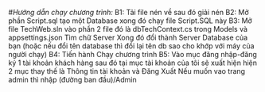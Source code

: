 #*Hướng dẫn chạy chương trình:*
  B1: Tải file nén về sau đó giải nén 
  B2: Mở phần Script.sql tạo một Database xong đó chạy file Script.SQL này
  B3: Mở file TechWeb.sln vào phần 2 file đó là dbTechContext.cs trong Models và appsettings.json Tìm chữ Server Xong đó đổi thành Server Database của bạn 
  (hoặc nếu đổi tên database thì đổi lại tên db sao cho khớp với máy của người chạy)
  B4: Tiến hành Chạy chương trình 
  B5: Vào mục đăng nhập-đăng ký 1 tài khoản khách hàng sau đó tại mục tài khoản của tôi sẽ xuất hiện hiện 2 mục thay thế là Thông tin tài khoản và Đăng Xuất
  Nếu muốn vao trang admin thì nhập (đường ban đầu)/Admin
